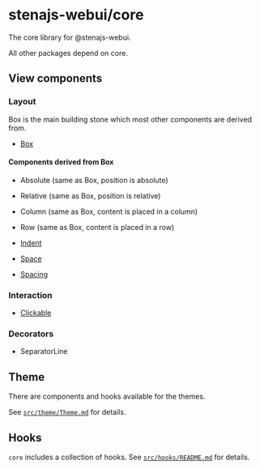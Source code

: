 # stenajs-webui/core

The core library for @stenajs-webui.

All other packages depend on core.

## View components

### Layout

Box is the main building stone which most other components are derived from.

* [Box](src/components/layout/box/Box.md)

#### Components derived from Box

* Absolute (same as Box, position is absolute)
* Relative (same as Box, position is relative)

* Column (same as Box, content is placed in a column)
* Row (same as Box, content is placed in a row)
* [Indent](src/components/layout/indent/Indent.md)
* [Space](src/components/layout/space/Space.md)
* [Spacing](src/components/layout/spacing/Spacing.md)

### Interaction

* [Clickable](src/components/interaction/Clickable.md)

### Decorators

* SeparatorLine

## Theme

There are components and hooks available for the themes.

See [`src/theme/Theme.md`](src/theme/Theme.md) for details.

## Hooks

`core` includes a collection of hooks.
See [`src/hooks/README.md`](src/hooks/README.md) for details.
